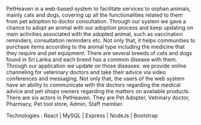 PetHeaven is a web-based system to facilitate services to orphan animals, mainly cats and dogs, covering up all the functionalities related to them from pet adoption to doctor consultation. 
Through our system we gave a chance to adopt an animal with our adoption process and keep updating on main activities associated with the adopted animal, such as vaccination reminders, consultation reminders etc. Not only that, it helps communities to purchase items according to the animal type including the medicine that they require and pet equipment. There are several breeds of cats and dogs found in Sri Lanka and each breed has a common disease with them. Through our application we update on those diseases.
we provide online channeling for veterinary doctors and take their advice via video conferences and messaging. Not only that, the users of the web system have
an ability to communicate with the doctors regarding the medical advice and pet shops owners regarding the matters on available products. There are six actors in PetHeaven. They are Pet Adopter, Vetrinary doctor, Pharmacy,  Pet tool store, Admin, Staff member.


Technologies : 
React | MySQL | Express | NodeJs | Bootstrap 








